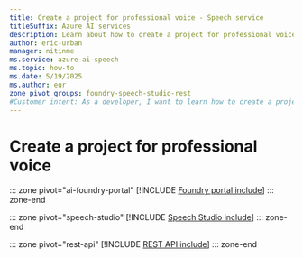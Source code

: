 ```yaml
---
title: Create a project for professional voice - Speech service
titleSuffix: Azure AI services
description: Learn about how to create a project for professional voice. 
author: eric-urban
manager: nitinme
ms.service: azure-ai-speech
ms.topic: how-to
ms.date: 5/19/2025
ms.author: eur
zone_pivot_groups: foundry-speech-studio-rest
#Customer intent: As a developer, I want to learn how to create a project for professional voice.
---
```


# Create a project for professional voice

::: zone pivot="ai-foundry-portal"
[!INCLUDE [Foundry portal include](./includes/how-to/professional-voice/create-project/ai-foundry.md)]
::: zone-end

::: zone pivot="speech-studio"
[!INCLUDE [Speech Studio include](./includes/how-to/professional-voice/create-project/speech-studio.md)]
::: zone-end

::: zone pivot="rest-api"
[!INCLUDE [REST API include](./includes/how-to/professional-voice/create-project/rest.md)]
::: zone-end

